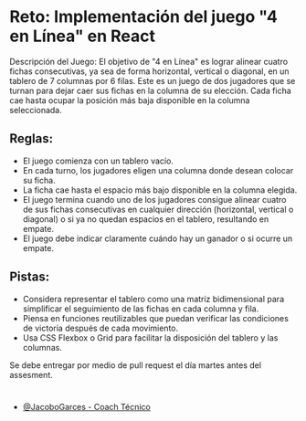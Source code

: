 # Reto: Implementación del juego "4 en Línea" en React

Descripción del Juego: El objetivo de "4 en Línea" es lograr alinear cuatro fichas consecutivas, ya sea de forma horizontal, vertical o diagonal, en un tablero de 7 columnas por 6 filas. Este es un juego de dos jugadores que se turnan para dejar caer sus fichas en la columna de su elección. Cada ficha cae hasta ocupar la posición más baja disponible en la columna seleccionada.

## Reglas:

 - El juego comienza con un tablero vacío.
 - En cada turno, los jugadores eligen una columna donde desean colocar su ficha.
 - La ficha cae hasta el espacio más bajo disponible en la columna elegida.
 - El juego termina cuando uno de los jugadores consigue alinear cuatro de sus fichas consecutivas en cualquier dirección (horizontal, vertical o diagonal) o si ya no quedan espacios en el tablero, resultando en empate.
 - El juego debe indicar claramente cuándo hay un ganador o si ocurre un empate.

## Pistas:

- Considera representar el tablero como una matriz bidimensional para simplificar el seguimiento de las fichas en cada columna y fila.
- Piensa en funciones reutilizables que puedan verificar las condiciones de victoria después de cada movimiento.
- Usa CSS Flexbox o Grid para facilitar la disposición del tablero y las columnas.

Se debe entregar por medio de pull request el día martes antes del assesment.
#
- [@JacoboGarces - Coach Técnico](https://www.github.com/jacobogarces)
